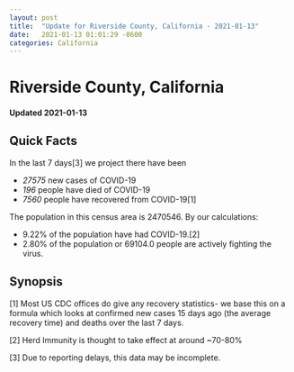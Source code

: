 ```yaml
---
layout: post
title:  "Update for Riverside County, California - 2021-01-13"
date:   2021-01-13 01:01:29 -0600
categories: California
---
```


# Riverside County, California
#### Updated 2021-01-13

## Quick Facts

In the last 7 days[3] we project there have been
- *27575* new cases of COVID-19
- *196* people have died of COVID-19
- *7560* people have recovered from COVID-19[1]

The population in this census area is 2470546. By our calculations:
- 9.22% of the population have had COVID-19.[2]
- 2.80% of the population or 69104.0 people are actively fighting the virus.

## Synopsis




[1] Most US CDC offices do give any recovery statistics- we base this on a formula which looks at confirmed new cases
15 days ago (the average recovery time) and deaths over the last 7 days.

[2] Herd Immunity is thought to take effect at around ~70-80%

[3] Due to reporting delays, this data may be incomplete.
 
    
